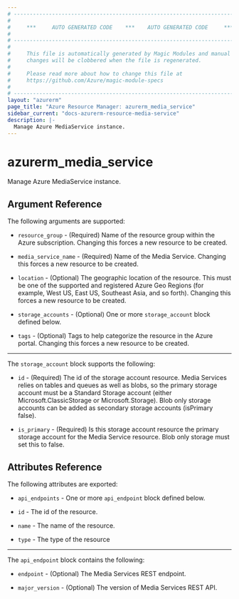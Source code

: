```yaml
---
# ----------------------------------------------------------------------------
#
#     ***     AUTO GENERATED CODE    ***    AUTO GENERATED CODE     ***
#
# ----------------------------------------------------------------------------
#
#     This file is automatically generated by Magic Modules and manual
#     changes will be clobbered when the file is regenerated.
#
#     Please read more about how to change this file at
#     https://github.com/Azure/magic-module-specs
#
# ----------------------------------------------------------------------------
layout: "azurerm"
page_title: "Azure Resource Manager: azurerm_media_service"
sidebar_current: "docs-azurerm-resource-media-service"
description: |-
  Manage Azure MediaService instance.
---
```


# azurerm_media_service

Manage Azure MediaService instance.


## Argument Reference

The following arguments are supported:

* `resource_group` - (Required) Name of the resource group within the Azure subscription. Changing this forces a new resource to be created.

* `media_service_name` - (Required) Name of the Media Service. Changing this forces a new resource to be created.

* `location` - (Optional) The geographic location of the resource. This must be one of the supported and registered Azure Geo Regions (for example, West US, East US, Southeast Asia, and so forth). Changing this forces a new resource to be created.

* `storage_accounts` - (Optional) One or more `storage_account` block defined below.

* `tags` - (Optional) Tags to help categorize the resource in the Azure portal. Changing this forces a new resource to be created.

---

The `storage_account` block supports the following:

* `id` - (Required) The id of the storage account resource. Media Services relies on tables and queues as well as blobs, so the primary storage account must be a Standard Storage account (either Microsoft.ClassicStorage or Microsoft.Storage). Blob only storage accounts can be added as secondary storage accounts (isPrimary false).

* `is_primary` - (Required) Is this storage account resource the primary storage account for the Media Service resource. Blob only storage must set this to false.

## Attributes Reference

The following attributes are exported:

* `api_endpoints` - One or more `api_endpoint` block defined below.

* `id` - The id of the resource.

* `name` - The name of the resource.

* `type` - The type of the resource


---

The `api_endpoint` block contains the following:

* `endpoint` - (Optional) The Media Services REST endpoint.

* `major_version` - (Optional) The version of Media Services REST API.

